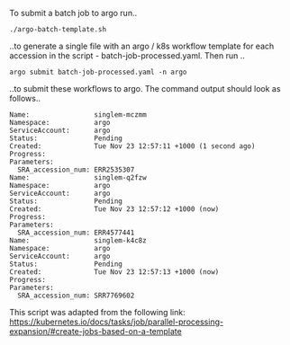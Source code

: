 To submit a batch job to argo run.. 
```
./argo-batch-template.sh
```
..to generate a single file with an argo / k8s workflow template for each accession in the script - batch-job-processed.yaml.
Then run ..
```
argo submit batch-job-processed.yaml -n argo
```
..to submit these workflows to argo. The command output should look as follows..
```
Name:                singlem-mczmm
Namespace:           argo
ServiceAccount:      argo
Status:              Pending
Created:             Tue Nov 23 12:57:11 +1000 (1 second ago)
Progress:            
Parameters:          
  SRA_accession_num: ERR2535307
Name:                singlem-q2fzw
Namespace:           argo
ServiceAccount:      argo
Status:              Pending
Created:             Tue Nov 23 12:57:12 +1000 (now)
Progress:            
Parameters:          
  SRA_accession_num: ERR4577441
Name:                singlem-k4c8z
Namespace:           argo
ServiceAccount:      argo
Status:              Pending
Created:             Tue Nov 23 12:57:13 +1000 (now)
Progress:            
Parameters:          
  SRA_accession_num: SRR7769602
```
This script was adapted from the following link: 
https://kubernetes.io/docs/tasks/job/parallel-processing-expansion/#create-jobs-based-on-a-template
